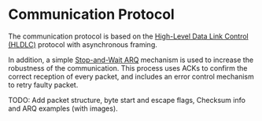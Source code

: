 # Communication Protocol

The communication protocol is based on the [High-Level Data Link Control (HLDLC)](https://en.wikipedia.org/wiki/High-Level_Data_Link_Control) protocol with asynchronous framing.

In addition, a simple [Stop-and-Wait ARQ](https://en.wikipedia.org/wiki/Stop-and-wait_ARQ) mechanism is used to increase the robustness of the communication. This process uses ACKs to confirm the correct reception of every packet, and includes an error control mechanism to retry faulty packet.

TODO: Add packet structure, byte start and escape flags, Checksum info and ARQ examples (with images).
